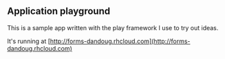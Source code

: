 Application playground
------------------------

This is a sample app written with the play framework I use to try out ideas.

It's running at   [http://forms-dandoug.rhcloud.com](http://forms-dandoug.rhcloud.com)
